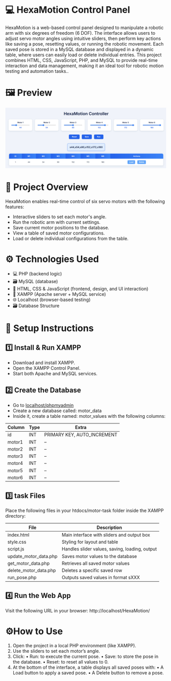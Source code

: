 # 💻 HexaMotion Control Panel
HexaMotion is a web-based control panel designed to manipulate a robotic arm with six degrees of freedom (6 DOF). The interface allows users to adjust servo motor angles using intuitive sliders, then perform key actions like saving a pose, resetting values, or running the robotic movement. Each saved pose is stored in a MySQL database and displayed in a dynamic table, where users can easily load or delete individual entries. This project combines HTML, CSS, JavaScript, PHP, and MySQL to provide real-time interaction and data management, making it an ideal tool for robotic motion testing and automation tasks..

# 🖼️ Preview

![HexaMotion Interface](hexamotion-interface.jpg)
# 📌 Project Overview

HexaMotion enables real-time control of six servo motors with the following features:
- Interactive sliders to set each motor's angle.
- Run the robotic arm with current settings.
- Save current motor positions to the database.
- View a table of saved motor configurations.
- Load or delete individual configurations from the table.


# ⚙️ Technologies Used

- 💻 PHP (backend logic)  
- 🗃 MySQL (database)  
- 🎨 HTML, CSS & JavaScript (frontend, design, and UI interaction)  
- 🧪 XAMPP (Apache server + MySQL service)  
- 🌐 Localhost (browser-based testing)
-  🗃️ Database Structure

# 🚀 Setup Instructions

## 1️⃣ Install & Run XAMPP
- Download and install XAMPP.
- Open the XAMPP Control Panel.
- Start both Apache and MySQL services.

## 2️⃣ Create the Database
- Go to [localhost/phpmyadmin](http://localhost/phpmyadmin)
- Create a new database called: motor_data
- Inside it, create a table named: motor_values with the following columns:

| Column  | Type | Extra                        |
|---------|------|------------------------------|
| id      | INT  | PRIMARY KEY, AUTO_INCREMENT  |
| motor1  | INT  | –                            |
| motor2  | INT  | –                            |
| motor3  | INT  | –                            |
| motor4  | INT  | –                            |
| motor5  | INT  | –                            |
| motor6  | INT  | –                            |

## 3️⃣ task Files

Place the following files in your htdocs/motor-task folder inside the XAMPP directory:

| File                    | Description                                      |
|-------------------------|--------------------------------------------------|
| index.html            | Main interface with sliders and output box      |
| style.css             | Styling for layout and table                    |
| script.js             | Handles slider values, saving, loading, output  |
| update_motor_data.php | Saves motor values to the database               |
| get_motor_data.php    | Retrieves all saved motor values                 |
| delete_motor_data.php | Deletes a specific saved row                     |
| run_pose.php          | Outputs saved values in format sXXX            |

## 4️⃣ Run the Web App

Visit the following URL in your browser:
http://localhost/HexaMotion/



# ⚙️How to Use
 1. Open the project in a local PHP environment (like XAMPP).
 2. Use the sliders to set each motor’s angle.
 3. Click:
 • Run: to execute the current pose.
 • Save: to store the pose in the database.
 • Reset: to reset all values to 0.
 4. At the bottom of the interface, a table displays all saved poses with:
 • A Load button to apply a saved pose.
 • A Delete button to remove a pose.
